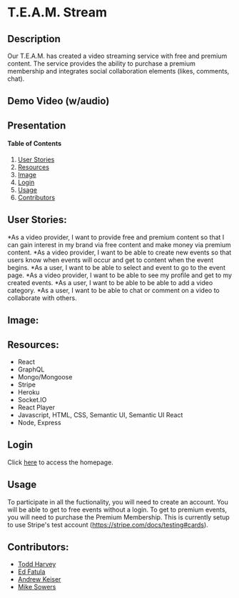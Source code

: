 # T.E.A.M. Stream

## Description
Our T.E.A.M. has created a video streaming service with free and premium content.  The service provides the ability to purchase a premium membership and integrates social collaboration elements (likes, comments, chat).

## Demo Video (w/audio)
<enter link>

## Presentation
<enter link>

#### Table of Contents
1. [User Stories](#stories)
2. [Resources](#resources)
3. [Image](#image)
4. [Login](#login)
5. [Usage](#usage)
6. [Contributors](#contributors)

## User Stories:
*As a video provider, I want to provide free and premium content so that I can gain interest in my brand via free content and make money via premium content.
*As a video provider, I want to be able to create new events so that users know when events will occur and get to content when the event begins.
*As a user, I want to be able to select and event to go to the event page.
*As a video provider, I want to be able to see my profile and get to my created events.
*As a user, I want to be able to be able to add a video category.
*As a user, I want to be able to chat or comment on a video to collaborate with others.

## Image:
<enter>

## Resources:

- React
- GraphQL
- Mongo/Mongoose
- Stripe
- Heroku
- Socket.IO
- React Player
- Javascript, HTML, CSS, Semantic UI, Semantic UI React
- Node, Express

## Login
Click [here](https://t-e-a-m-stream.herokuapp.com/) to access the homepage.


## Usage

To participate in all the fuctionality, you will need to create an account.  You will be able to get to free events without a login.  To get to premium events, you will need to purchase the Premium Membership.  This is currently setup to use Stripe's test account (https://stripe.com/docs/testing#cards).

## Contributors:
* [Todd Harvey](https://github.com/tharveyster) 
* [Ed Fatula](https://github.com/shooters00)
* [Andrew Keiser](https://github.com/webdev410) 
* [Mike Sowers](https://github.com/msowers72) 
